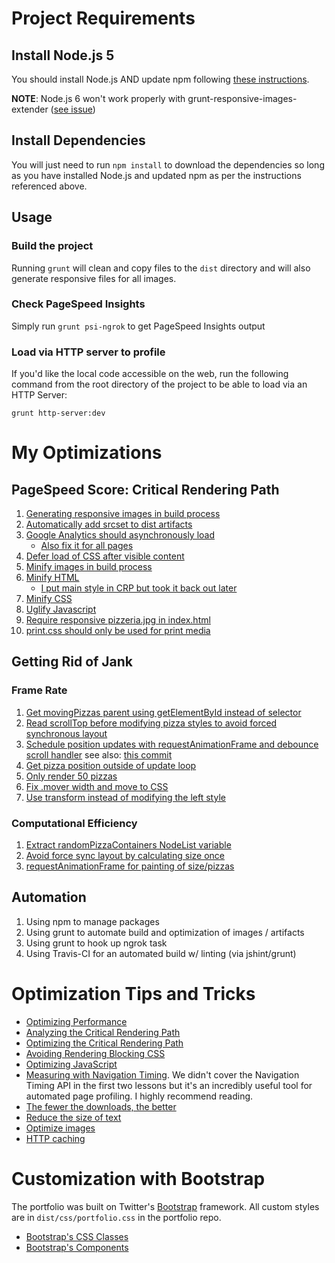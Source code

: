 # Project Requirements

## Install Node.js 5
You should install Node.js AND update npm following 
[these instructions](https://docs.npmjs.com/getting-started/installing-node).

**NOTE**: Node.js 6 won't work properly with grunt-responsive-images-extender 
([see issue](https://github.com/stephanmax/grunt-responsive-images-extender/issues/12))

## Install Dependencies
You will just need to run `npm install` to download the dependencies so 
long as you have installed Node.js and updated npm as per the 
instructions referenced above.

## Usage 

### Build the project
Running `grunt` will clean and copy files to the `dist` directory and 
will also generate responsive files for all images.

### Check PageSpeed Insights
Simply run `grunt psi-ngrok` to get PageSpeed Insights output

### Load via HTTP server to profile
If you'd like the local code accessible on the web, run the following 
command from the root directory of the project to be able to load via 
an HTTP Server:

```grunt http-server:dev```

# My Optimizations

## PageSpeed Score: Critical Rendering Path 
1. [Generating responsive images in build process](2e6ebe23c5df9b81536ebc55449394c500bd3a9c)
1. [Automatically add srcset to dist artifacts](fa3b202ac174a9e813234ce020d4dc52a6e2b441)
1. [Google Analytics should asynchronously load](1025b7980298842f8060f1339722aa64ebaff318)
    * [Also fix it for all pages](5975f3e7a4e3cdd658482a5ca091ebcfade42a2f)
1. [Defer load of CSS after visible content](44f83fee1179acf47e8c05e310339b08385a3723)
1. [Minify images in build process](88624ee3e2e0279bdfb0be09d210df0fd813b4b8)
1. [Minify HTML](0a8e5cc4009cce203fcde4e01521737b22facfe0)
    * [I put main style in CRP but took it back out later](5b3c2972d0a0113ba4d2ec786c609048596ce133)
1. [Minify CSS](2bc0186f7d65da34f5e88d95385619b89c50b28d)
1. [Uglify Javascript](e44ff669a47806a59b7f448539ac317a899e5b98)
1. [Require responsive pizzeria.jpg in index.html](0a3f7b50b3362f69c16c8619eac169667e7c6de9)
1. [print.css should only be used for print media](ae389551bca30c55b2aedc81081638432405aa53)

## Getting Rid of Jank

### Frame Rate
1. [Get movingPizzas parent using getElementById instead of selector](1fc384f2a79d42af995c92e2e133d6d81072646a)
1. [Read scrollTop before modifying pizza styles to avoid forced 
synchronous layout](3a44c2c04cedd969dc95d7358bd880be55d4b32d)
1. [Schedule position updates with requestAnimationFrame and debounce 
scroll handler](fefdcafd99a483784b93b07a9aad28be50e285d2) see also:
[this commit](20066a41bd8256ec21237d2ff5f66d84405b8adc)
1. [Get pizza position outside of update loop](0e1924cae7cf1ad440bca4d49fe1339683f96261)
1. [Only render 50 pizzas](316be58758c56418773c04385f3d1ce8dc7c2d05)
1. [Fix .mover width and move to CSS](c91e248c8274a048bb696d8d14cce30bcff97cb9)
1. [Use transform instead of modifying the left style](bf910d9bde8003840141858573d752dfcb43e137)

### Computational Efficiency
1. [Extract randomPizzaContainers NodeList variable](076bfa95c750a6e6c75133a47fcbfc6e6afba17e)
1. [Avoid force sync layout by calculating size once](1978b3409811b61185d9eb996ec3e34daea61ec0)
1. [requestAnimationFrame for painting of size/pizzas](d81657694347f939585d2b32ce3748717ad71cdf)

## Automation

1. Using npm to manage packages
1. Using grunt to automate build and optimization of images / artifacts
1. Using grunt to hook up ngrok task
1. Using Travis-CI for an automated build w/ linting (via jshint/grunt)

# Optimization Tips and Tricks
* [Optimizing Performance](https://developers.google.com/web/fundamentals/performance/ "web performance")
* [Analyzing the Critical Rendering Path](https://developers.google.com/web/fundamentals/performance/critical-rendering-path/analyzing-crp.html "analyzing crp")
* [Optimizing the Critical Rendering Path](https://developers.google.com/web/fundamentals/performance/critical-rendering-path/optimizing-critical-rendering-path.html "optimize the crp!")
* [Avoiding Rendering Blocking CSS](https://developers.google.com/web/fundamentals/performance/critical-rendering-path/render-blocking-css.html "render blocking css")
* [Optimizing JavaScript](https://developers.google.com/web/fundamentals/performance/critical-rendering-path/adding-interactivity-with-javascript.html "javascript")
* [Measuring with Navigation Timing](https://developers.google.com/web/fundamentals/performance/critical-rendering-path/measure-crp.html "nav timing api"). We didn't cover the Navigation Timing API in the first two lessons but it's an incredibly useful tool for automated page profiling. I highly recommend reading.
* <a href="https://developers.google.com/web/fundamentals/performance/optimizing-content-efficiency/eliminate-downloads.html">The fewer the downloads, the better</a>
* <a href="https://developers.google.com/web/fundamentals/performance/optimizing-content-efficiency/optimize-encoding-and-transfer.html">Reduce the size of text</a>
* <a href="https://developers.google.com/web/fundamentals/performance/optimizing-content-efficiency/image-optimization.html">Optimize images</a>
* <a href="https://developers.google.com/web/fundamentals/performance/optimizing-content-efficiency/http-caching.html">HTTP caching</a>

# Customization with Bootstrap
The portfolio was built on Twitter's <a href="http://getbootstrap.com/">Bootstrap</a> framework. All custom styles are in `dist/css/portfolio.css` in the portfolio repo.

* <a href="http://getbootstrap.com/css/">Bootstrap's CSS Classes</a>
* <a href="http://getbootstrap.com/components/">Bootstrap's Components</a>
